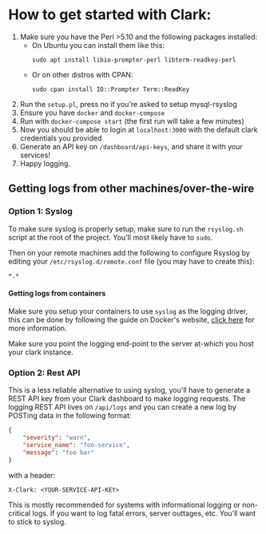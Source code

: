 # How to get started with Clark:
1. Make sure you have the Perl >5.10 and the following packages installed:
    - On Ubuntu you can install them like this:
        ```
        sudo apt install libio-prompter-perl libterm-readkey-perl
        ```
    - Or on other distros with CPAN:
        ```
        sudo cpan install IO::Prompter Term::ReadKey
        ```
2. Run the `setup.pl`, press no if you're asked to setup mysql-rsyslog
3. Ensure you have `docker` and `docker-compose`
4. Run with `docker-compose start` (the first run will take a few minutes)
5. Now you should be able to login at `localhost:3000` with the default clark credentials you provided
6. Generate an API key on `/dashboard/api-keys`, and share it with your services!
7. Happy logging.

## Getting logs from other machines/over-the-wire

### Option 1: Syslog
To make sure syslog is properly setup, make sure to run the `rsyslog.sh` script at the root of the project. You'll most likely have to `sudo`.

Then on your remote machines add the following to configure Rsyslog by editing your `/etc/rsyslog.d/remote.conf` 
file (you may have to create this):

```
*.*
```

#### Getting logs from containers
Make sure you setup your containers to use `syslog` as the logging driver, this can be
done by following the guide on Docker's website, [click here](https://docs.docker.com/config/containers/logging/syslog/) for more information.

Make sure you point the logging end-point to the server at-which you host your clark instance.

### Option 2: Rest API
This is a less reliable alternative to using syslog, you'll have to generate a REST
API key from your Clark dashboard to make logging requests. The logging REST API lives
on `/api/logs` and you can create a new log by POSTing data in the following format:

```json
{
    "severity": "warn",
    "service_name": "foo-service",
    "message": "foo bar"
}
```

with a header:

```
X-Clark: <YOUR-SERVICE-API-KEY>
```

This is mostly recommended for systems with informational logging or non-critical logs. If you want to log
fatal errors, server outtages, etc. You'll want to stick to syslog.